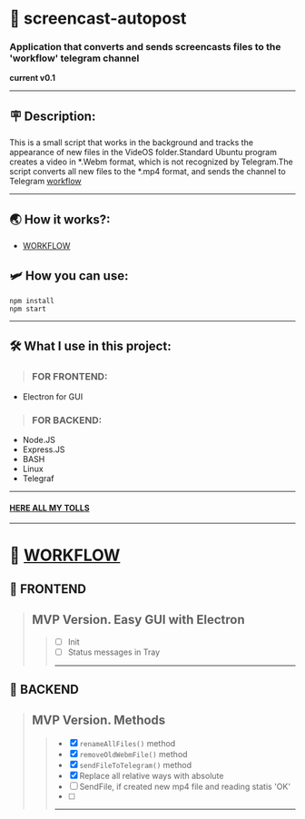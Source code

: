 # 👾 screencast-autopost
### Application that converts and sends screencasts files to the 'workflow' telegram channel 
__current v0.1__

---
## 🪧 Description:
This is a small script that works in the background and tracks the appearance of new files in the VideOS folder.Standard Ubuntu program creates a video in *.Webm format, which is not recognized by Telegram.The script converts all new files to the *.mp4 format, and sends the channel to Telegram [workflow](https://t.me/lanneq_workflow) 

---
## 🌏 How it works?:
 - [WORKFLOW](https://t.me/lanneq_workflow) 

## 🛩 How you can use:
```
npm install
npm start
```

---
## 🛠 What I use in this project:
> ### FOR FRONTEND:
 - Electron for GUI

> ### FOR BACKEND:
 - Node.JS
 - Express.JS
 - BASH
 - Linux
 - Telegraf
  
---
#### [HERE ALL MY TOLLS](https://www.notion.so/What-I-regular-use-910e1b59d8e14e21bc1cfea87bea6a5c)
---
# 🚀 [WORKFLOW](https://t.me/lanneq_workflow)

## 🦩 FRONTEND
> MVP Version. Easy GUI with Electron
> ---
>> - [ ] Init
>> - [ ] Status messages in Tray
>> ---

## 🐧 BACKEND
> MVP Version. Methods
> ---
>> - [x] ```renameAllFiles()``` method
>> - [x] ```removeOldWebmFile()``` method
>> - [x] ```sendFileToTelegram()``` method 
>> - [x] Replace all relative ways with absolute
>> - [ ] SendFile, if created new mp4 file and reading statis 'OK'
>> - [ ] 
>> ---
